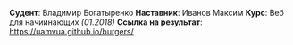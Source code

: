 **Судент**: Владимир Богатыренко
**Наставник**: Иванов Максим
**Курс**: Веб для начиинающих *(01.2018)*
**Ссылка на результат**: https://uamvua.github.io/burgers/
